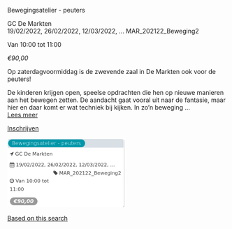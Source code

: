 Bewegingsatelier - peuters

GC De Markten  
19/02/2022, 26/02/2022, 12/03/2022, ... MAR\_202122\_Beweging2  

Van 10:00 tot 11:00

*€90,00*

  

  

Op zaterdagvoormiddag is de zwevende zaal in De Markten ook voor de peuters!  
  
De kinderen krijgen open, speelse opdrachten die hen op nieuwe manieren aan het bewegen zetten. De aandacht gaat vooral uit naar de fantasie, maar hier en daar komt er wat techniek bij kijken. In zo’n beweging ...  
[Lees meer](https://tickets.vgc.be/activity/subscribe/MAR_202122_Beweging2)

[Inschrijven](https://tickets.vgc.be/activity/subscribe/MAR_202122_Beweging2)

![](72216.png)

[Based on this search](https://tickets.vgc.be/activity/index?&vrijeplaatsen=1&Age%5B%5D=3%2C5&entity=244)
